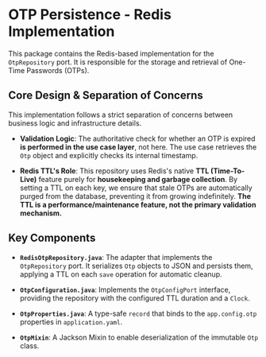 # OTP Persistence - Redis Implementation

This package contains the Redis-based implementation for the `OtpRepository` port. It is responsible for the storage and retrieval of One-Time Passwords (OTPs).

## Core Design & Separation of Concerns

This implementation follows a strict separation of concerns between business logic and infrastructure details.

-   **Validation Logic**: The authoritative check for whether an OTP is expired **is performed in the use case layer**, not here. The use case retrieves the `Otp` object and explicitly checks its internal timestamp.

-   **Redis TTL's Role**: This repository uses Redis's native **TTL (Time-To-Live)** feature purely for **housekeeping and garbage collection**. By setting a TTL on each key, we ensure that stale OTPs are automatically purged from the database, preventing it from growing indefinitely. **The TTL is a performance/maintenance feature, not the primary validation mechanism.**

## Key Components

-   **`RedisOtpRepository.java`**: The adapter that implements the `OtpRepository` port. It serializes `Otp` objects to JSON and persists them, applying a TTL on each `save` operation for automatic cleanup.

-   **`OtpConfiguration.java`**: Implements the `OtpConfigPort` interface, providing the repository with the configured TTL duration and a `Clock`.

-   **`OtpProperties.java`**: A type-safe `record` that binds to the `app.config.otp` properties in `application.yaml`.

-   **`OtpMixin`**: A Jackson Mixin to enable deserialization of the immutable `Otp` class.
